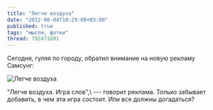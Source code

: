 ```yaml
---
title: "Легче воздуха"
date: "2012-08-04T19:29:08+03:00"
published: true
tags: "мысли, фотки"
thread: 792471691
---
```


Сегодня, гуляя по городу, обратил внимание на новую рекламу Самсунг:

![Легче воздуха](/images/photos/samsung-ads.jpg "Легче воздуха")

"Легче воздуха. Игра слов",\ --- говорит реклама. Только забывает добавить, в чем эта игра состоит. Или все должны
догадаться?
